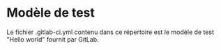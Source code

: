 # Modèle de test

Le fichier .gitlab-ci.yml contenu dans ce répertoire est le modèle de test "Hello world" fournit par GitLab. 
